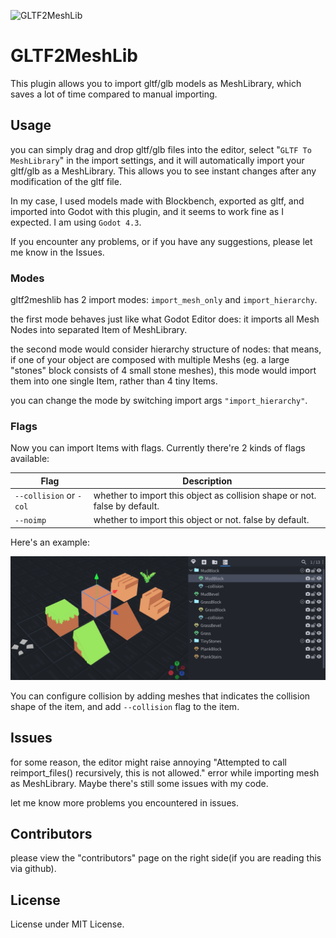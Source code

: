 ![GLTF2MeshLib](addons/gltf2meshlib/gltf2meshlib.svg)

# GLTF2MeshLib

This plugin allows you to import gltf/glb models as MeshLibrary, which saves a lot of time compared to manual importing.

## Usage

you can simply drag and drop gltf/glb files into the editor, select "`GLTF To MeshLibrary`" in the import settings, and it will automatically import your gltf/glb as a MeshLibrary. This allows you to see instant changes after any modification of the gltf file.

In my case, I used models made with Blockbench, exported as gltf, and imported into Godot with this plugin, and it seems to work fine as I expected. I am using `Godot 4.3`.

If you encounter any problems, or if you have any suggestions, please let me know in the Issues.

### Modes

gltf2meshlib has 2 import modes: `import_mesh_only` and `import_hierarchy`.

the first mode behaves just like what Godot Editor does: it imports all Mesh Nodes into separated Item of MeshLibrary.

the second mode would consider hierarchy structure of nodes: that means, if one of your object are composed with multiple Meshs (eg. a large "stones" block consists of 4 small stone meshes), this mode would import them into one single Item, rather than 4 tiny Items.

you can change the mode by switching import args `"import_hierarchy"`.

### Flags

Now you can import Items with flags. Currently there're 2 kinds of flags available:

| Flag                    | Description                                                                |
| ----------------------- | -------------------------------------------------------------------------- |
| `--collision` or `-col` | whether to import this object as collision shape or not. false by default. |
| `--noimp`               | whether to import this object or not. false by default.                    |

Here's an example:

![example1](addons/gltf2meshlib/examples/imgs/label_example.png)

You can configure collision by adding meshes that indicates the collision shape of the item, and add `--collision` flag to the item.

## Issues

for some reason, the editor might raise annoying "Attempted to call reimport_files() recursively, this is not allowed." error while importing mesh as MeshLibrary. Maybe there's still some issues with my code.

let me know more problems you encountered in issues.

## Contributors

please view the "contributors" page on the right side(if you are reading this via github).

## License

License under MIT License.
